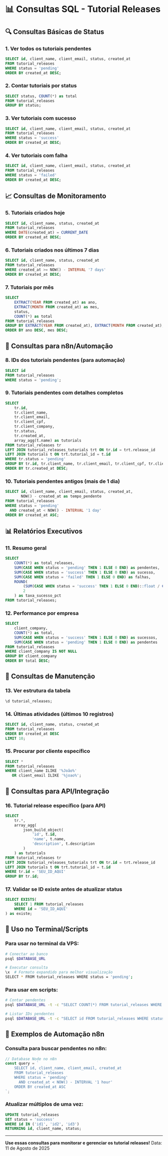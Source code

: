 # 📊 Consultas SQL - Tutorial Releases

## 🔍 Consultas Básicas de Status

### 1. **Ver todos os tutoriais pendentes**
```sql
SELECT id, client_name, client_email, status, created_at 
FROM tutorial_releases 
WHERE status = 'pending' 
ORDER BY created_at DESC;
```

### 2. **Contar tutoriais por status**
```sql
SELECT status, COUNT(*) as total 
FROM tutorial_releases 
GROUP BY status;
```

### 3. **Ver tutoriais com sucesso**
```sql
SELECT id, client_name, client_email, status, created_at 
FROM tutorial_releases 
WHERE status = 'success' 
ORDER BY created_at DESC;
```

### 4. **Ver tutoriais com falha**
```sql
SELECT id, client_name, client_email, status, created_at 
FROM tutorial_releases 
WHERE status = 'failed' 
ORDER BY created_at DESC;
```

## 📈 Consultas de Monitoramento

### 5. **Tutoriais criados hoje**
```sql
SELECT id, client_name, status, created_at 
FROM tutorial_releases 
WHERE DATE(created_at) = CURRENT_DATE 
ORDER BY created_at DESC;
```

### 6. **Tutoriais criados nos últimos 7 dias**
```sql
SELECT id, client_name, status, created_at 
FROM tutorial_releases 
WHERE created_at >= NOW() - INTERVAL '7 days' 
ORDER BY created_at DESC;
```

### 7. **Tutoriais por mês**
```sql
SELECT 
    EXTRACT(YEAR FROM created_at) as ano,
    EXTRACT(MONTH FROM created_at) as mes,
    status,
    COUNT(*) as total
FROM tutorial_releases 
GROUP BY EXTRACT(YEAR FROM created_at), EXTRACT(MONTH FROM created_at), status
ORDER BY ano DESC, mes DESC;
```

## 🎯 Consultas para n8n/Automação

### 8. **IDs dos tutoriais pendentes (para automação)**
```sql
SELECT id 
FROM tutorial_releases 
WHERE status = 'pending';
```

### 9. **Tutoriais pendentes com detalhes completos**
```sql
SELECT 
    tr.id,
    tr.client_name,
    tr.client_email,
    tr.client_cpf,
    tr.client_company,
    tr.status,
    tr.created_at,
    array_agg(t.name) as tutorials
FROM tutorial_releases tr
LEFT JOIN tutorial_releases_tutorials trt ON tr.id = trt.release_id
LEFT JOIN tutorials t ON trt.tutorial_id = t.id
WHERE tr.status = 'pending'
GROUP BY tr.id, tr.client_name, tr.client_email, tr.client_cpf, tr.client_company, tr.status, tr.created_at
ORDER BY tr.created_at DESC;
```

### 10. **Tutoriais pendentes antigos (mais de 1 dia)**
```sql
SELECT id, client_name, client_email, status, created_at,
       NOW() - created_at as tempo_pendente
FROM tutorial_releases 
WHERE status = 'pending' 
  AND created_at < NOW() - INTERVAL '1 day'
ORDER BY created_at ASC;
```

## 📊 Relatórios Executivos

### 11. **Resumo geral**
```sql
SELECT 
    COUNT(*) as total_releases,
    SUM(CASE WHEN status = 'pending' THEN 1 ELSE 0 END) as pendentes,
    SUM(CASE WHEN status = 'success' THEN 1 ELSE 0 END) as sucesso,
    SUM(CASE WHEN status = 'failed' THEN 1 ELSE 0 END) as falhas,
    ROUND(
        (SUM(CASE WHEN status = 'success' THEN 1 ELSE 0 END)::float / COUNT(*)) * 100, 
        2
    ) as taxa_sucesso_pct
FROM tutorial_releases;
```

### 12. **Performance por empresa**
```sql
SELECT 
    client_company,
    COUNT(*) as total,
    SUM(CASE WHEN status = 'success' THEN 1 ELSE 0 END) as sucessos,
    SUM(CASE WHEN status = 'pending' THEN 1 ELSE 0 END) as pendentes
FROM tutorial_releases 
WHERE client_company IS NOT NULL
GROUP BY client_company
ORDER BY total DESC;
```

## 🔧 Consultas de Manutenção

### 13. **Ver estrutura da tabela**
```sql
\d tutorial_releases;
```

### 14. **Últimas atividades (últimos 10 registros)**
```sql
SELECT id, client_name, status, created_at 
FROM tutorial_releases 
ORDER BY created_at DESC 
LIMIT 10;
```

### 15. **Procurar por cliente específico**
```sql
SELECT * 
FROM tutorial_releases 
WHERE client_name ILIKE '%João%' 
   OR client_email ILIKE '%joao%';
```

## 🚀 Consultas para API/Integração

### 16. **Tutorial release específico (para API)**
```sql
SELECT 
    tr.*,
    array_agg(
        json_build_object(
            'id', t.id,
            'name', t.name,
            'description', t.description
        )
    ) as tutorials
FROM tutorial_releases tr
LEFT JOIN tutorial_releases_tutorials trt ON tr.id = trt.release_id
LEFT JOIN tutorials t ON trt.tutorial_id = t.id
WHERE tr.id = 'SEU_ID_AQUI'
GROUP BY tr.id;
```

### 17. **Validar se ID existe antes de atualizar status**
```sql
SELECT EXISTS(
    SELECT 1 FROM tutorial_releases 
    WHERE id = 'SEU_ID_AQUI'
) as existe;
```

## 📱 Uso no Terminal/Scripts

### Para usar no terminal da VPS:
```bash
# Conectar ao banco
psql $DATABASE_URL

# Executar consulta
\x  # Formato expandido para melhor visualização
SELECT * FROM tutorial_releases WHERE status = 'pending';
```

### Para usar em scripts:
```bash
# Contar pendentes
psql $DATABASE_URL -t -c "SELECT COUNT(*) FROM tutorial_releases WHERE status = 'pending';"

# Listar IDs pendentes
psql $DATABASE_URL -t -c "SELECT id FROM tutorial_releases WHERE status = 'pending';"
```

## 🎯 Exemplos de Automação n8n

### Consulta para buscar pendentes no n8n:
```javascript
// Database Node no n8n
const query = `
    SELECT id, client_name, client_email, created_at 
    FROM tutorial_releases 
    WHERE status = 'pending' 
      AND created_at < NOW() - INTERVAL '1 hour'
    ORDER BY created_at ASC
`;
```

### Atualizar múltiplos de uma vez:
```sql
UPDATE tutorial_releases 
SET status = 'success' 
WHERE id IN ('id1', 'id2', 'id3')
RETURNING id, client_name, status;
```

---

**Use essas consultas para monitorar e gerenciar os tutorial releases!**
Data: 11 de Agosto de 2025